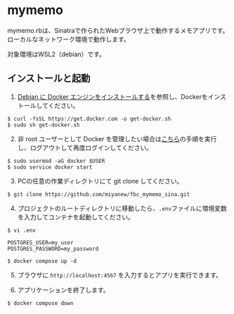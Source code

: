 # mymemo

mymemo.rbは、Sinatraで作られたWebブラウザ上で動作するメモアプリです。ローカルなネットワーク環境で動作します。

対象環境はWSL2（debian）です。

## インストールと起動

1. [Debian に Docker エンジンをインストールする](https://docs.docker.com/engine/install/debian/#install-using-the-convenience-script)を参照し、Dockerをインストールしてください。

```
$ curl -fsSL https://get.docker.com -o get-docker.sh
$ sudo sh get-docker.sh
```

2. 非 root ユーザーとして Docker を管理したい場合は[こちら](https://docs.docker.com/engine/install/linux-postinstall/#manage-docker-as-a-non-root-user)の手順を実行し、ログアウトして再度ログインしてください。

```
$ sudo usermod -aG docker $USER
$ sudo service docker start
```

3. PCの任意の作業ディレクトリにて git clone してください。
```
$ git clone https://github.com/miyanew/fbc_mymemo_sina.git
```

4. プロジェクトのルートディレクトリに移動したら、`.env`ファイルに環境変数を入力してコンテナを起動してください。
```
$ vi .env

POSTGRES_USER=my_user
POSTGRES_PASSWORD=my_password

$ docker compose up -d
```

5. ブラウザに `http://localhost:4567` を入力するとアプリを実行できます。

6. アプリケーションを終了します。
```
$ docker compose down
```